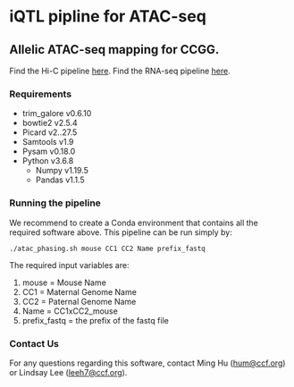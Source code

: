 # iQTL pipline for ATAC-seq
## Allelic ATAC-seq mapping for CCGG.

Find the Hi-C pipeline [here](https://github.com/Xieeeee/AlleliC/).
Find the RNA-seq pipeline [here](https://github.com/lindsayhrlee/iQTL_RNA).

### Requirements

- trim_galore v0.6.10
- bowtie2 v2.5.4
- Picard v2..27.5
- Samtools v1.9
- Pysam v0.18.0
- Python v3.6.8
    * Numpy v1.19.5
    * Pandas v1.1.5


### Running the pipeline
We recommend to create a Conda environment that contains all the required software above. This pipeline can be run simply by:

```
./atac_phasing.sh mouse CC1 CC2 Name prefix_fastq
```

 The required input variables are:
1. mouse = Mouse Name
2.	CC1 = Maternal Genome Name 
3.	CC2 = Paternal Genome Name 
4.	Name = CC1xCC2_mouse
5.	prefix_fastq = the prefix of the fastq file

### Contact Us

For any questions regarding this software, contact Ming Hu (hum@ccf.org) or Lindsay Lee (leeh7@ccf.org).



